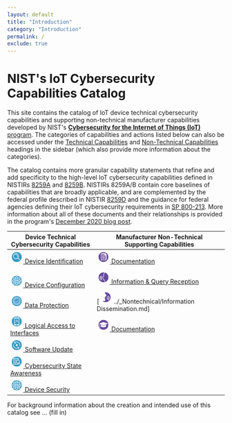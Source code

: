 ```yaml
---
layout: default
title: "Introduction"
category: "Introduction"
permalink: /
exclude: true
---
```

# NIST's IoT Cybersecurity Capabilities Catalog

This site contains the catalog of IoT device technical cybersecurity capabilities and supporting non-technical manufacturer capabilities developed by NIST's [**Cybersecurity for the Internet of Things (IoT)** program](https://www.nist.gov/programs-projects/nist-cybersecurity-iot-program).  The categories of capabilities and actions listed below can also be accessed under the [Technical Capabilities](https://pages.nist.gov/IoT-Device-Cybersecurity-Requirement-Catalogs/technical/) and [Non-Technical Capabilities](https://pages.nist.gov/IoT-Device-Cybersecurity-Requirement-Catalogs/nontechnical/) headings in the sidebar (which also provide more information about the categories).

The catalog contains more granular capability statements that refine and add specificity to the high-level IoT cybersecurity capabilities defined in NISTIRs [8259A](https://doi.org/10.6028/NIST.IR.8259A) and [8259B](https://csrc.nist.gov/publications/detail/nistir/8259b/draft). NISTIRs 8259A/B contain core baselines of capabilities that are broadly applicable, and are complemented by the federal profile described in NISTIR [8259D](https://csrc.nist.gov/publications/detail/nistir/8259d/draft) and the guidance for federal agencies defining their IoT cybersecurity requirements in [SP 800-213](https://csrc.nist.gov/publications/detail/sp/800-213/draft). More information about all of these documents and their relationships is provided in the program's [December 2020 blog post](https://www.nist.gov/blogs/cybersecurity-insights/rounding-your-iot-security-requirements-draft-nist-guidance-federal). 


| Device Technical<br>Cybersecurity Capabilities | Manufacturer Non-Technical<br>Supporting Capabilities |
| --- | --- |
| [<img src="./images/Device_Identification.png" width="30px"> Device Identification](../_Technical/identity.md) | [<img src="./images/Documentation.png" width="30px"> Documentation](../_Nontechnical/manufacturer_documentation.md)
| <br>[<img src="./images/Device_Configuration.png" width="30px"> Device Configuration](../_Technical/configuration.md) | [<img src="./images/Information_Querry.png" width="30px"> Information & Query Reception](../_Nontechnical/manufacturer_query.md) |
| [<img src="./images/Data_Protection.png" width="30px"> Data Protection](../_Technical/protection.md) | [<img src="./images/Information_Dissemination.png" width="30px"> ../_Nontechnical/Information Dissemination.md] |
| [<img src="./images/Access_to_Interfaces.png" width="30px"> Logical Access to Interfaces](../_Technical/logical.md) | [<img src="./images/Education_Awareness.png" width="30px"> Documentation](../_Nontechnical/manufacturer_education.md) |
| [<img src="./images/Software_Update.png" width="30px"> Software Update](../_Technical/update.md) | | 
|[<img src="./images/Cybersecurity_Awareness.png" width="30px"> Cybersecurity State Awareness](../_Technical/state.md) | |
|[<img src="./images/Device_Configuration.png" width="30px"> Device Security](../_Technical/security.md) |  |


For background information about the creation and intended use of this catalog see ... (fill in)

